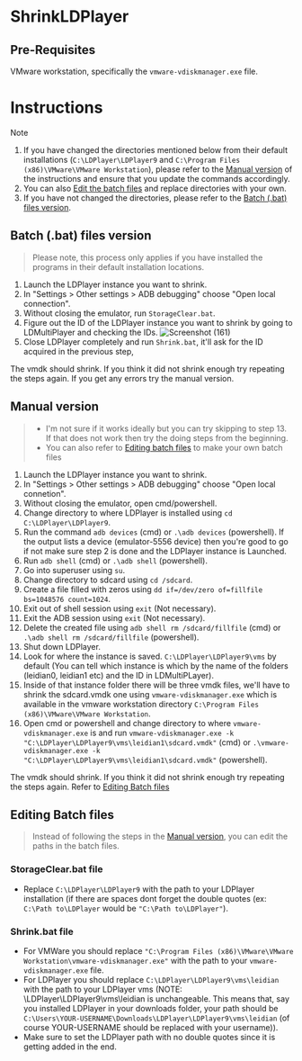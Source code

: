 # ShrinkLDPlayer

## Pre-Requisites

VMware workstation, specifically the ```vmware-vdiskmanager.exe``` file.

# Instructions

> [!NOTE]
> 1. If you have changed the directories mentioned below from their default installations (```C:\LDPlayer\LDPlayer9``` and ```C:\Program Files (x86)\VMware\VMware Workstation```), please refer to the [Manual version](#manual-version) of the instructions and ensure that you update the commands accordingly.
> 2. You can also [Edit the batch files](#editing-batch-files) and replace directories with your own.
> 3. If you have not changed the directories, please refer to the [Batch (.bat) files version](#batch-bat-files-version).

## Batch (.bat) files version

> Please note, this process only applies if you have installed the programs in their default installation locations.

1. Launch the LDPlayer instance you want to shrink.
2. In "Settings > Other settings > ADB debugging" choose "Open local connection".
3. Without closing the emulator, run ```StorageClear.bat```.
4. Figure out the ID of the LDPlayer instance you want to shrink by going to LDMultiPlayer and checking the IDs.
![Screenshot (161)](https://github.com/badjtsx/ShrinkLDPlayer/assets/90721515/2c298fe9-5182-40b0-965c-7e8b0410ee4d)
6. Close LDPlayer completely and run ```Shrink.bat```, it'll ask for the ID acquired in the previous step, 

The vmdk should shrink. If you think it did not shrink enough try repeating the steps again. If you get any errors try the manual version.


## Manual version

> - I'm not sure if it works ideally but you can try skipping to step 13. If that does not work then try the doing steps from the beginning.
> - You can also refer to [Editing batch files](#editing-batch-files) to make your own batch files

1. Launch the LDPlayer instance you want to shrink.
2. In "Settings > Other settings > ADB debugging" choose "Open local connetion".
3. Without closing the emulator, open cmd/powershell.
4. Change directory to where LDPlayer is installed using ```cd C:\LDPlayer\LDPlayer9```.
5. Run the command ```adb devices``` (cmd) or ```.\adb devices``` (powershell). If the output lists a device (emulator-5556   device) then you're good to go if not make sure step 2 is done and the LDPlayer instance is Launched.
6. Run ```adb shell``` (cmd) or ```.\adb shell``` (powershell).
7. Go into superuser using ```su```.
8. Change directory to sdcard using ```cd /sdcard```.
9. Create a file filled with zeros using ```dd if=/dev/zero of=fillfile bs=1048576 count=1024```.
10. Exit out of shell session using ```exit``` (Not necessary).
11. Exit the ADB session using ```exit``` (Not necessary).
12. Delete the created file using ```adb shell rm /sdcard/fillfile``` (cmd) or ```.\adb shell rm /sdcard/fillfile``` (powershell).
13. Shut down LDPlayer.
14. Look for where the instance is saved. ```C:\LDPlayer\LDPlayer9\vms``` by default (You can tell which instance is which by the name of the folders (leidian0, leidian1 etc) and the ID in LDMultiPLayer).
15. Inside of that instance folder there will be three vmdk files, we'll have to shrink the sdcard.vmdk one using ```vmware-vdiskmanager.exe``` which is available in the vmware workstation directory ```C:\Program Files (x86)\VMware\VMware Workstation```.
16. Open cmd or powershell and change directory to where ```vmware-vdiskmanager.exe``` is and run ```vmware-vdiskmanager.exe -k "C:\LDPlayer\LDPlayer9\vms\leidian1\sdcard.vmdk"``` (cmd) or ```.\vmware-vdiskmanager.exe -k "C:\LDPlayer\LDPlayer9\vms\leidian1\sdcard.vmdk"``` (powershell).

The vmdk should shrink. If you think it did not shrink enough try repeating the steps again. Refer to [Editing Batch files](#editing-batch-files)

## Editing Batch files

> Instead of following the steps in the [Manual version](#manual-version), you can edit the paths in the batch files.

### StorageClear.bat file 
* Replace ```C:\LDPlayer\LDPlayer9``` with the path to your LDPlayer installation (if there are spaces dont forget the double quotes (ex: ```C:\Path to\LDPlayer``` would be  ```"C:\Path to\LDPlayer"```).

### Shrink.bat file
* For VMWare you should replace ```"C:\Program Files (x86)\VMware\VMware Workstation\vmware-vdiskmanager.exe"``` with the path to your ```vmware-vdiskmanager.exe``` file.
*  For LDPlayer you should replace ```C:\LDPlayer\LDPlayer9\vms\leidian``` with the path to your LDPlayer vms (NOTE: \LDPlayer\LDPlayer9\vms\leidian is unchangeable. This means that, say you installed LDPlayer in your downloads folder, your path should be ```C:\Users\YOUR-USERNAME\Downloads\LDPlayer\LDPlayer9\vms\leidian``` (of course YOUR-USERNAME should be replaced with your username)).
* Make sure to set the LDPlayer path with no double quotes since it is getting added in the end.
